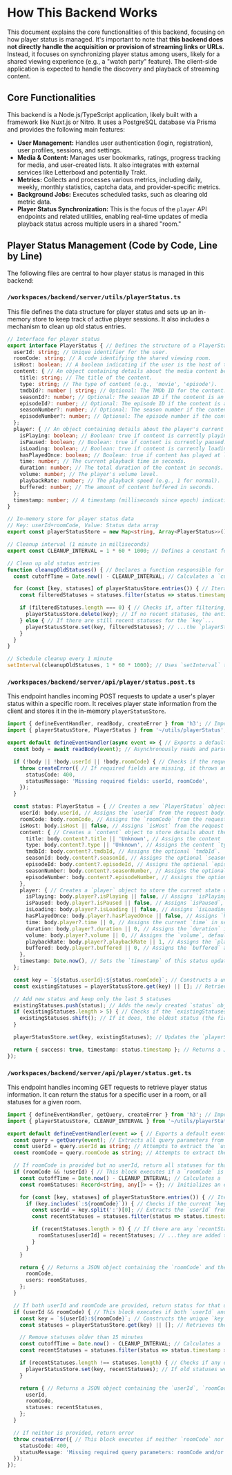 # How This Backend Works

This document explains the core functionalities of this backend, focusing on how player status is managed. It's important to note that **this backend does not directly handle the acquisition or provision of streaming links or URLs.** Instead, it focuses on synchronizing player status among users, likely for a shared viewing experience (e.g., a "watch party" feature). The client-side application is expected to handle the discovery and playback of streaming content.

## Core Functionalities

This backend is a Node.js/TypeScript application, likely built with a framework like Nuxt.js or Nitro. It uses a PostgreSQL database via Prisma and provides the following main features:

*   **User Management:** Handles user authentication (login, registration), user profiles, sessions, and settings.
*   **Media & Content:** Manages user bookmarks, ratings, progress tracking for media, and user-created lists. It also integrates with external services like Letterboxd and potentially Trakt.
*   **Metrics:** Collects and processes various metrics, including daily, weekly, monthly statistics, captcha data, and provider-specific metrics.
*   **Background Jobs:** Executes scheduled tasks, such as clearing old metric data.
*   **Player Status Synchronization:** This is the focus of the `player` API endpoints and related utilities, enabling real-time updates of media playback status across multiple users in a shared "room."

## Player Status Management (Code by Code, Line by Line)

The following files are central to how player status is managed in this backend:

### `/workspaces/backend/server/utils/playerStatus.ts`

This file defines the data structure for player status and sets up an in-memory store to keep track of active player sessions. It also includes a mechanism to clean up old status entries.

```typescript
// Interface for player status
export interface PlayerStatus { // Defines the structure of a PlayerStatus object.
  userId: string; // Unique identifier for the user.
  roomCode: string; // A code identifying the shared viewing room.
  isHost: boolean; // A boolean indicating if the user is the host of the room.
  content: { // An object containing details about the media content being played.
    title: string; // The title of the content.
    type: string; // The type of content (e.g., 'movie', 'episode').
    tmdbId?: number | string; // Optional: The TMDb ID for the content.
    seasonId?: number; // Optional: The season ID if the content is an episode.
    episodeId?: number; // Optional: The episode ID if the content is an episode.
    seasonNumber?: number; // Optional: The season number if the content is an episode.
    episodeNumber?: number; // Optional: The episode number if the content is an episode.
  };
  player: { // An object containing details about the player's current state.
    isPlaying: boolean; // Boolean: true if content is currently playing.
    isPaused: boolean; // Boolean: true if content is currently paused.
    isLoading: boolean; // Boolean: true if content is currently loading.
    hasPlayedOnce: boolean; // Boolean: true if content has played at least once.
    time: number; // The current playback time in seconds.
    duration: number; // The total duration of the content in seconds.
    volume: number; // The player's volume level.
    playbackRate: number; // The playback speed (e.g., 1 for normal).
    buffered: number; // The amount of content buffered in seconds.
  };
  timestamp: number; // A timestamp (milliseconds since epoch) indicating when this status was recorded.
}

// In-memory store for player status data
// Key: userId+roomCode, Value: Status data array
export const playerStatusStore = new Map<string, Array<PlayerStatus>>(); // Initializes a JavaScript Map to store player status data. The key for each entry is a string combining `userId` and `roomCode` (e.g., "user123:roomABC"), and the value is an array of `PlayerStatus` objects. This allows storing a history of recent statuses for each user within a specific room.

// Cleanup interval (1 minute in milliseconds)
export const CLEANUP_INTERVAL = 1 * 60 * 1000; // Defines a constant for the cleanup interval, set to 1 minute (60,000 milliseconds). This determines how long a status entry is considered "recent" before it might be cleaned up.

// Clean up old status entries
function cleanupOldStatuses() { // Declares a function responsible for removing outdated player status entries from the `playerStatusStore`.
  const cutoffTime = Date.now() - CLEANUP_INTERVAL; // Calculates a `cutoffTime`. Any status with a `timestamp` older than this will be considered old and potentially removed.

  for (const [key, statuses] of playerStatusStore.entries()) { // Iterates over each key-value pair (e.g., "userId:roomCode" and its array of statuses) in the `playerStatusStore`.
    const filteredStatuses = statuses.filter(status => status.timestamp >= cutoffTime); // For each array of statuses, it filters out any `PlayerStatus` objects whose `timestamp` is older than the `cutoffTime`, keeping only the recent ones.

    if (filteredStatuses.length === 0) { // Checks if, after filtering, there are no recent statuses left for a particular `key` (user in a room).
      playerStatusStore.delete(key); // If no recent statuses, the entire entry for that `key` is removed from the `playerStatusStore`.
    } else { // If there are still recent statuses for the `key`...
      playerStatusStore.set(key, filteredStatuses); // ...the `playerStatusStore` entry for that `key` is updated with the `filteredStatuses` (only the recent ones).
    }
  }
}

// Schedule cleanup every 1 minute
setInterval(cleanupOldStatuses, 1 * 60 * 1000); // Uses `setInterval` to schedule the `cleanupOldStatuses` function to run every 1 minute (60,000 milliseconds). This ensures that the `playerStatusStore` is regularly pruned of old data.
```

### `/workspaces/backend/server/api/player/status.post.ts`

This endpoint handles incoming POST requests to update a user's player status within a specific room. It receives player state information from the client and stores it in the in-memory `playerStatusStore`.

```typescript
import { defineEventHandler, readBody, createError } from 'h3'; // Imports `defineEventHandler` to create an API route, `readBody` to parse the request body, and `createError` to generate HTTP errors from the 'h3' library.
import { playerStatusStore, PlayerStatus } from '~/utils/playerStatus'; // Imports the `playerStatusStore` (the in-memory data store) and the `PlayerStatus` interface from the local `playerStatus` utility file.

export default defineEventHandler(async event => { // Exports a default asynchronous event handler function that will be executed when a POST request is made to this API endpoint.
  const body = await readBody(event); // Asynchronously reads and parses the JSON body of the incoming HTTP request. This body is expected to contain the player status update.

  if (!body || !body.userId || !body.roomCode) { // Checks if the request body is missing or if it doesn't contain the essential `userId` or `roomCode` fields.
    throw createError({ // If required fields are missing, it throws an HTTP error with a 400 status code (Bad Request).
      statusCode: 400,
      statusMessage: 'Missing required fields: userId, roomCode',
    });
  }

  const status: PlayerStatus = { // Creates a new `PlayerStatus` object, populating its fields from the parsed request `body`.
    userId: body.userId, // Assigns the `userId` from the request body.
    roomCode: body.roomCode, // Assigns the `roomCode` from the request body.
    isHost: body.isHost || false, // Assigns `isHost` from the request body, defaulting to `false` if not provided.
    content: { // Creates a `content` object to store details about the media being played.
      title: body.content?.title || 'Unknown', // Assigns the content `title`, defaulting to 'Unknown' if not provided.
      type: body.content?.type || 'Unknown', // Assigns the content `type`, defaulting to 'Unknown' if not provided.
      tmdbId: body.content?.tmdbId, // Assigns the optional `tmdbId`.
      seasonId: body.content?.seasonId, // Assigns the optional `seasonId`.
      episodeId: body.content?.episodeId, // Assigns the optional `episodeId`.
      seasonNumber: body.content?.seasonNumber, // Assigns the optional `seasonNumber`.
      episodeNumber: body.content?.episodeNumber, // Assigns the optional `episodeNumber`.
    },
    player: { // Creates a `player` object to store the current state of the media player.
      isPlaying: body.player?.isPlaying || false, // Assigns `isPlaying`, defaulting to `false`.
      isPaused: body.player?.isPaused || false, // Assigns `isPaused`, defaulting to `false`.
      isLoading: body.player?.isLoading || false, // Assigns `isLoading`, defaulting to `false`.
      hasPlayedOnce: body.player?.hasPlayedOnce || false, // Assigns `hasPlayedOnce`, defaulting to `false`.
      time: body.player?.time || 0, // Assigns the current `time` in seconds, defaulting to `0`.
      duration: body.player?.duration || 0, // Assigns the `duration` in seconds, defaulting to `0`.
      volume: body.player?.volume || 0, // Assigns the `volume`, defaulting to `0`.
      playbackRate: body.player?.playbackRate || 1, // Assigns the `playbackRate`, defaulting to `1`.
      buffered: body.player?.buffered || 0, // Assigns the `buffered` amount in seconds, defaulting to `0`.
    },
    timestamp: Date.now(), // Sets the `timestamp` of this status update to the current time in milliseconds.
  };

  const key = `${status.userId}:${status.roomCode}`; // Constructs a unique `key` string by concatenating `userId` and `roomCode` for use with the `playerStatusStore`.
  const existingStatuses = playerStatusStore.get(key) || []; // Retrieves the array of existing `PlayerStatus` objects associated with this `key` from the `playerStatusStore`. If no entry exists, it defaults to an empty array.

  // Add new status and keep only the last 5 statuses
  existingStatuses.push(status); // Adds the newly created `status` object to the end of the `existingStatuses` array.
  if (existingStatuses.length > 5) { // Checks if the `existingStatuses` array now contains more than 5 entries.
    existingStatuses.shift(); // If it does, the oldest status (the first element in the array) is removed to maintain a maximum of 5 recent statuses.
  }

  playerStatusStore.set(key, existingStatuses); // Updates the `playerStatusStore` with the modified `existingStatuses` array for the given `key`.

  return { success: true, timestamp: status.timestamp }; // Returns a JSON response indicating success and the timestamp of the recorded status.
});
```

### `/workspaces/backend/server/api/player/status.get.ts`

This endpoint handles incoming GET requests to retrieve player status information. It can return the status for a specific user in a room, or all statuses for a given room.

```typescript
import { defineEventHandler, getQuery, createError } from 'h3'; // Imports `defineEventHandler` to create an API route, `getQuery` to extract query parameters, and `createError` to generate HTTP errors from the 'h3' library.
import { playerStatusStore, CLEANUP_INTERVAL } from '~/utils/playerStatus'; // Imports the `playerStatusStore` (the in-memory data store) and `CLEANUP_INTERVAL` from the local `playerStatus` utility file.

export default defineEventHandler(event => { // Exports a default event handler function that will be executed when a GET request is made to this API endpoint.
  const query = getQuery(event); // Extracts all query parameters from the incoming HTTP request.
  const userId = query.userId as string; // Attempts to extract the `userId` query parameter, casting it to a string.
  const roomCode = query.roomCode as string; // Attempts to extract the `roomCode` query parameter, casting it to a string.

  // If roomCode is provided but no userId, return all statuses for that room
  if (roomCode && !userId) { // This block executes if a `roomCode` is provided in the query parameters, but `userId` is not.
    const cutoffTime = Date.now() - CLEANUP_INTERVAL; // Calculates a `cutoffTime` to filter out old status entries, using the `CLEANUP_INTERVAL`.
    const roomStatuses: Record<string, any[]> = {}; // Initializes an empty object to store player statuses, grouped by `userId`, for the specified room.

    for (const [key, statuses] of playerStatusStore.entries()) { // Iterates over each key-value pair in the `playerStatusStore`.
      if (key.includes(`:${roomCode}`)) { // Checks if the current `key` (e.g., "userId:roomCode") contains the `roomCode` being queried, indicating it belongs to the target room.
        const userId = key.split(':')[0]; // Extracts the `userId` from the `key` string.
        const recentStatuses = statuses.filter(status => status.timestamp >= cutoffTime); // Filters the array of statuses for the current `key`, keeping only those whose `timestamp` is newer than or equal to the `cutoffTime`.

        if (recentStatuses.length > 0) { // If there are any `recentStatuses` for this `userId` in the room...
          roomStatuses[userId] = recentStatuses; // ...they are added to the `roomStatuses` object, with the `userId` as the key.
        }
      }
    }

    return { // Returns a JSON object containing the `roomCode` and the `users` object, which holds the recent statuses for all users in that room.
      roomCode,
      users: roomStatuses,
    };
  }

  // If both userId and roomCode are provided, return status for that user in that room
  if (userId && roomCode) { // This block executes if both `userId` and `roomCode` are provided in the query parameters.
    const key = `${userId}:${roomCode}`; // Constructs the unique `key` string for the `playerStatusStore` using the provided `userId` and `roomCode`.
    const statuses = playerStatusStore.get(key) || []; // Retrieves the array of `PlayerStatus` objects associated with this specific `key` from the `playerStatusStore`. If no entry exists, it defaults to an empty array.

    // Remove statuses older than 15 minutes
    const cutoffTime = Date.now() - CLEANUP_INTERVAL; // Calculates a `cutoffTime` to filter out old status entries.
    const recentStatuses = statuses.filter(status => status.timestamp >= cutoffTime); // Filters the retrieved `statuses` array, keeping only those whose `timestamp` is newer than or equal to the `cutoffTime`.

    if (recentStatuses.length !== statuses.length) { // Checks if any old statuses were filtered out (i.e., if the length of `recentStatuses` is different from the original `statuses` array).
      playerStatusStore.set(key, recentStatuses); // If old statuses were removed, the `playerStatusStore` is updated with the `recentStatuses` for this `key`.
    }

    return { // Returns a JSON object containing the `userId`, `roomCode`, and the `recentStatuses` for that specific user in that room.
      userId,
      roomCode,
      statuses: recentStatuses,
    };
  }

  // If neither is provided, return error
  throw createError({ // This block executes if neither `roomCode` nor `userId` (or both) are missing from the query parameters.
    statusCode: 400,
    statusMessage: 'Missing required query parameters: roomCode and/or userId', // Throws an HTTP error with a 400 status code, indicating that required query parameters are missing.
  });
});
```
